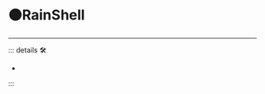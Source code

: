 # 🟠<motor>RainShell</motor>

---

<!-- =================================================== -->
<!-- =================================================== -->
<!-- =================================================== -->
<!-- =================================================== -->
<!-- =================================================== -->
::: details 🛠

-

:::
